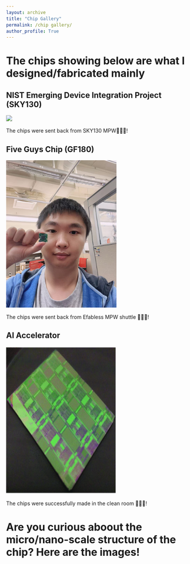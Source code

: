 ```yaml
---
layout: archive
title: "Chip Gallery"
permalink: /chip gallery/
author_profile: True
---
```

# The chips showing below are what I designed/fabricated mainly

## NIST Emerging Device Integration Project (SKY130)

<img src="/images/NTU-1.jpg">

The chips were sent back from SKY130 MPW🎉🎉🎉!


## Five Guys Chip (GF180)

<!--img src="/images/chip_180.jpg"-->
<!--img src="/images/chip_180.jpg" style="max-height: 50px; max-width: 50px;" /-->
<img src="/images/chip_180.jpg" width="300" height="400">

The chips were sent back from Efabless MPW shuttle 🎉🎉🎉!


## AI Accelerator
<img src="/images/memristor_accel.PNG" width="300" height="400">

The chips were successfully made in the clean room 🎉🎉🎉!


# Are you curious aboout the micro/nano-scale structure of the chip? Here are the images!

